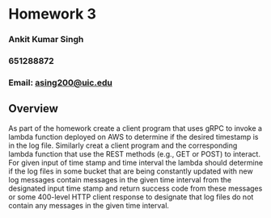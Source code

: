 # Homework 3

### Ankit Kumar Singh
### 651288872
### Email: asing200@uic.edu


## Overview

As part of the homework create a client program that uses gRPC to invoke a lambda function deployed on AWS to determine if the desired timestamp is in the log file. Similarly creat a client program and the corresponding lambda function that use the REST methods (e.g., GET or POST) to interact. For given input of time stamp and time interval the lambda should determine if the log files in some bucket that are being constantly updated with new log messages contain messages in the given time interval from the designated input time stamp and return success code from these messages or some 400-level HTTP client response to designate that log files do not contain any messages in the given time interval.
